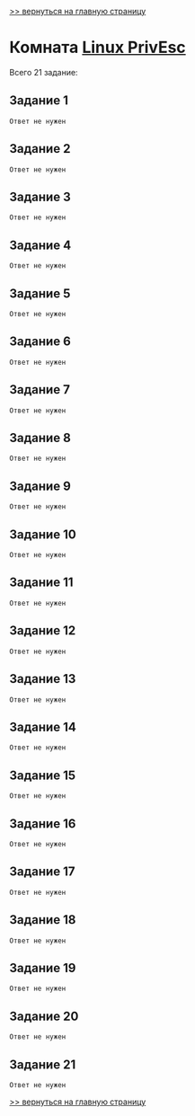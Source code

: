[>> вернуться на главную страницу](https://github.com/BEPb/tryhackme/blob/master/README.md)

# Комната [Linux PrivEsc](https://tryhackme.com/r/room/linuxprivesc) 

Всего 21 заданиe:
## Задание 1

```commandline
Ответ не нужен
```

## Задание 2

```commandline
Ответ не нужен
```

## Задание 3

```commandline
Ответ не нужен
```

## Задание 4

```commandline
Ответ не нужен
```

## Задание 5

```commandline
Ответ не нужен
```

## Задание 6

```commandline
Ответ не нужен
```

## Задание 7

```commandline
Ответ не нужен
```

## Задание 8

```commandline
Ответ не нужен
```

## Задание 9

```commandline
Ответ не нужен
```

## Задание 10

```commandline
Ответ не нужен
```

## Задание 11

```commandline
Ответ не нужен
```

## Задание 12

```commandline
Ответ не нужен
```

## Задание 13

```commandline
Ответ не нужен
```

## Задание 14

```commandline
Ответ не нужен
```

## Задание 15

```commandline
Ответ не нужен
```

## Задание 16

```commandline
Ответ не нужен
```

## Задание 17

```commandline
Ответ не нужен
```

## Задание 18

```commandline
Ответ не нужен
```

## Задание 19

```commandline
Ответ не нужен
```

## Задание 20

```commandline
Ответ не нужен
```


## Задание 21

```commandline
Ответ не нужен
```
[>> вернуться на главную страницу](https://github.com/BEPb/tryhackme/blob/master/README.md)